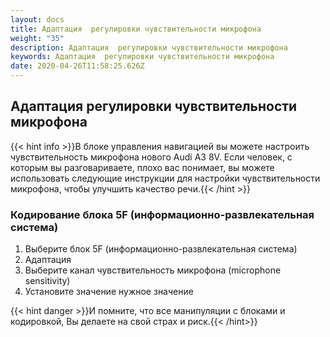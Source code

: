 ```yaml
---
layout: docs
title: Адаптация  регулировки чувствительности микрофона
weight: "35"
description: Адаптация  регулировки чувствительности микрофона
keywords: Адаптация  регулировки чувствительности микрофона
date: 2020-04-26T11:58:25.626Z
---
```

## Адаптация регулировки чувствительности микрофона

{{< hint info >}}В блоке управления навигацией вы можете настроить чувствительность микрофона нового Audi A3 8V. Если человек, с которым вы разговариваете, плохо вас понимает, вы можете использовать следующие инструкции для настройки чувствительности микрофона, чтобы улучшить качество речи.{{< /hint >}}


### **Кодирование блока 5F (информационно-развлекательная система)**

1. Выберите блок 5F (информационно-развлекательная система)
2. Адаптация
3. Выберите канал чувствительность микрофона (microphone sensitivity)
4. Установите значение  нужное значение 

{{< hint danger >}}И помните, что все манипуляции с блоками и кодировкой, Вы делаете на свой страх и риск.{{< /hint>}}